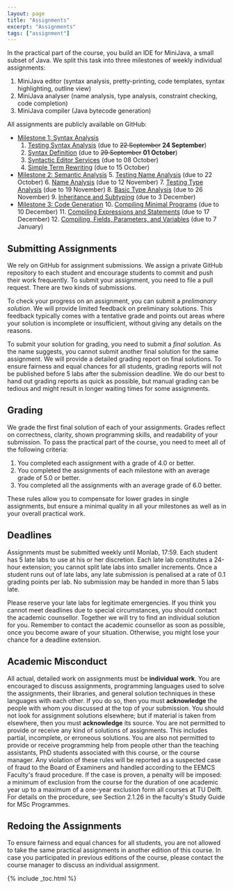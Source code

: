 ```yaml
---
layout: page
title: "Assignments"
excerpt: "Assignments"
tags: ["assignment"]
---
```


In the practical part of the course, you build an IDE for MiniJava, a small subset of Java.
We split this task into three milestones of weekly individual assignments:


1. MiniJava editor (syntax analysis, pretty-printing, code templates, syntax highlighting, outline view)
2. MiniJava analyser (name analysis, type analysis, constraint checking, code completion)
3. MiniJava compiler (Java bytecode generation)

All assignments are publicly available on GitHub:

* [Milestone 1: Syntax Analysis](assignments/ms1)
  1. [Testing Syntax Analysis](assignments/ms1/lab1.html) (due to ~~22 September~~ **24 September**)
  2. [Syntax Definition](assignments/ms1/lab2.html) (due to ~~29 September~~ **01 October**)
  3. [Syntactic Editor Services](assignments/ms1/lab3.html) (due to 08 October)
  4. [Simple Term Rewriting](assignments/ms1/lab4.html) (due to 15 October)
* [Milestone 2: Semantic Analysis](assignments/ms2)
  5. [Testing Name Analysis](assignments/ms2/lab5.html) (due to 22 October)
  6. [Name Analysis](assignments/ms2/lab6.html) (due to 12 November)
  7. [Testing Type Analysis](assignments/ms2/lab7.html) (due to 19 November)
  8. [Basic Type Analysis](assignments/ms2/lab8.html) (due to 26 November)
  9. [Inheritance and Subtyping](assignments/ms2/lab9.html) (due to 3 December)
* [Milestone 3: Code Generation](assignments/ms3)
  10. [Compiling Minimal Programs](assignments/ms3/lab10.html) (due to 10 December)
  11. [Compiling Expressions and Statements](assignments/ms3/lab11.html) (due to 17 December)
  12. [Compiling, Fields, Parameters, and Variables](assignments/ms3/lab12.html) (due to 7 January)

## Submitting Assignments

We rely on GitHub for assignment submissions.
We assign a private GitHub repository to each student and encourage students to commit and push their work frequently.
To submit your assignment, you need to file a pull request.
There are two kinds of submissions.

To check your progress on an assignment, you can submit a *prelimanary solution*.
We will provide limited feedback on preliminary solutions.
This feedback typically comes with a tentative grade and points out areas where your solution is incomplete or insufficient, without giving any details on the reasons.

To submit your solution for grading, you need to submit a *final solution*.
As the name suggests, you cannot submit another final solution for the same assignment.
We will provide a detailed grading report on final solutions.
To ensure fairness and equal chances for all students, grading reports will not be published before 5 labs after the submission deadline.
We do our best to hand out grading reports as quick as possible, but manual grading can be tedious and might result in longer waiting times for some assignments.

## Grading

We grade the first final solution of each of your assignments.
Grades reflect on correctness, clarity, shown programming skills, and readability of your submission.
To pass the practical part of the course, you need to meet all of the following criteria:

1. You completed each assignment with a grade of 4.0 or better.
2. You completed the assignments of each milestone with an average grade of 5.0 or better.
3. You completed all the assignments with an average grade of 6.0 better.

These rules allow you to compensate for lower grades in single assignments, but ensure a minimal quality in all your milestones as well as in your overall practical work.

## Deadlines

Assignments must be submitted weekly until Monlab, 17:59.
Each student has 5 late labs to use at his or her discretion.
Each late lab constitutes a 24-hour extension; you cannot split late labs into smaller increments.
Once a student runs out of late labs, any late submission is penalised at a rate of 0.1 grading points per lab.
No submission may be handed in more than 5 labs late.

Please reserve your late labs for legitimate emergencies.
If you think you cannot meet deadlines due to special circumstances, you should contact the academic counsellor.
Together we will try to find an individual solution for you.
Remember to contact the academic counsellor as soon as possible, once you become aware of your situation.
Otherwise, you might lose your chance for a deadline extension.

## Academic Misconduct

All actual, detailed work on assignments must be **individual work**.
You are encouraged to discuss assignments, programming languages used to solve the assignments, their libraries, and general solution techniques in these languages with each other.
If you do so, then you must **acknowledge** the people with whom you discussed at the top of your submission.
You should not look for assignment solutions elsewhere; but if material is taken from elsewhere, then you must **acknowledge** its source.
You are not permitted to provide or receive any kind of solutions of assignments.
This includes partial, incomplete, or erroneous solutions.
You are also not permitted to provide or receive programming help from people other than the teaching assistants, PhD students associated with this course, or the course manager.
Any violation of these rules will be reported as a suspected case of fraud to the Board of Examiners and handled according to the EEMCS Faculty's fraud procedure.
If the case is proven, a penalty will be imposed: a minimum of exclusion from the course for the duration of one academic year up to a maximum of a one-year exclusion form all courses at TU Delft.
For details on the procedure, see Section 2.1.26 in the faculty's Study Guide for MSc Programmes.

## Redoing the Assignments

To ensure fairness and equal chances for all students, you are not allowed to take the same practical assignments in another edition of this course.
In case you participated in previous editions of the course, please contact the course manager to discuss an individual assignment.

{% include _toc.html %}
